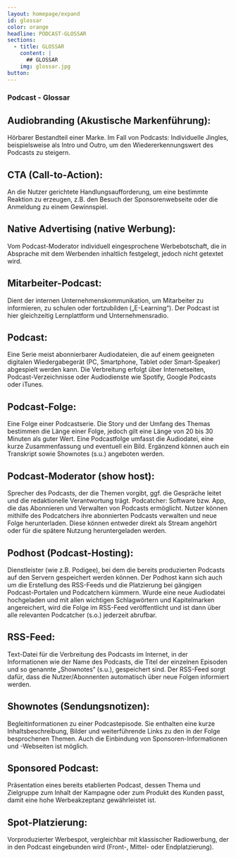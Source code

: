 ```yaml
---
layout: homepage/expand
id: glossar
color: orange
headline: PODCAST-GLOSSAR
sections:
  - title: GLOSSAR
    content: |
      ## GLOSSAR
    img: glossar.jpg
button:
---
```


### Podcast - Glossar

## Audiobranding (Akustische Markenführung):
Hörbarer Bestandteil einer Marke. Im Fall von Podcasts: Individuelle Jingles, beispielsweise als Intro und Outro, um den Wiedererkennungswert des Podcasts zu steigern.

## CTA (Call-to-Action): 
An die Nutzer gerichtete Handlungsaufforderung, um eine bestimmte Reaktion zu erzeugen, z.B. den Besuch der Sponsorenwebseite oder die Anmeldung zu einem Gewinnspiel. 

## Native Advertising (native Werbung): 
Vom Podcast-Moderator individuell eingesprochene Werbebotschaft, die in Absprache mit dem Werbenden inhaltlich festgelegt, jedoch nicht getextet wird. 

## Mitarbeiter-Podcast: 
Dient der internen Unternehmenskommunikation, um Mitarbeiter zu informieren, zu schulen oder fortzubilden („E-Learning“). Der Podcast ist hier gleichzeitig Lernplattform und Unternehmensradio.

## Podcast: 
Eine Serie meist abonnierbarer Audiodateien, die auf einem geeigneten digitalen Wiedergabegerät (PC, Smartphone, Tablet oder Smart-Speaker) abgespielt werden kann. Die Verbreitung erfolgt über Internetseiten, Podcast-Verzeichnisse oder Audiodienste wie Spotify, Google Podcasts oder iTunes.

## Podcast-Folge: 
Eine Folge einer Podcastserie. Die Story und der Umfang des Themas bestimmen die Länge einer Folge, jedoch gilt eine Länge von 20 bis 30 Minuten als guter Wert. Eine Podcastfolge umfasst die Audiodatei, eine kurze Zusammenfassung und eventuell ein Bild. Ergänzend können auch ein Transkript sowie Shownotes (s.u.) angeboten werden.

## Podcast-Moderator (show host): 
Sprecher des Podcasts, der die Themen vorgibt, ggf. die Gespräche leitet und die redaktionelle Verantwortung trägt.
Podcatcher: Software bzw. App, die das Abonnieren und Verwalten von Podcasts ermöglicht. Nutzer können mithilfe des Podcatchers ihre abonnierten Podcasts verwalten und neue Folge herunterladen. Diese können entweder direkt als Stream angehört oder für die spätere Nutzung heruntergeladen werden.

## Podhost (Podcast-Hosting): 
Dienstleister (wie z.B. Podigee), bei dem die bereits produzierten Podcasts auf den Servern gespeichert werden können. Der Podhost kann sich auch um die Erstellung des RSS-Feeds und die Platzierung bei gängigen Podcast-Portalen und Podcatchern kümmern. Wurde eine neue Audiodatei hochgeladen und mit allen wichtigen Schlagwörtern und Kapitelmarken angereichert, wird die Folge im RSS-Feed veröffentlicht und ist dann über alle relevanten Podcatcher (s.o.) jederzeit abrufbar.

## RSS-Feed: 
Text-Datei für die Verbreitung des Podcasts im Internet, in der Informationen wie der Name des Podcasts, die Titel der einzelnen Episoden und so genannte „Shownotes“ (s.u.), gespeichert sind. Der RSS-Feed sorgt dafür, dass die Nutzer/Abonnenten automatisch über neue Folgen informiert werden.

## Shownotes (Sendungsnotizen): 
Begleitinformationen zu einer Podcastepisode. Sie enthalten eine kurze Inhaltsbeschreibung, Bilder und weiterführende Links zu den in der Folge besprochenen Themen. Auch die Einbindung von Sponsoren-Informationen und -Webseiten ist möglich. 

## Sponsored Podcast: 
Präsentation eines bereits etablierten Podcast, dessen Thema und Zielgruppe zum Inhalt der Kampagne oder zum Produkt des Kunden passt, damit eine hohe Werbeakzeptanz gewährleistet ist. 

## Spot-Platzierung: 
Vorproduzierter Werbespot, vergleichbar mit klassischer Radiowerbung, der in den Podcast eingebunden wird (Front-, Mittel- oder Endplatzierung). 
